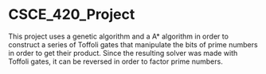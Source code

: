 # CSCE_420_Project
This project uses a genetic algorithm and a A* algorithm in order to construct a series of Toffoli gates that manipulate the bits of prime numbers in order to get their product. Since the resulting solver was made with Toffoli gates, it can be reversed in order to factor prime numbers.
